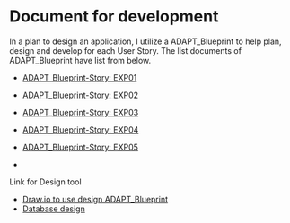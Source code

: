 # Document for development
In a plan to design an application, I utilize a ADAPT_Blueprint to help plan, design and develop for each User Story. The list documents of ADAPT_Blueprint have list from below.
- [ADAPT_Blueprint-Story: EXP01](https://docs.google.com/spreadsheets/d/1lGqWm4vmPQA6RNx4p-ePqvcUsm6bdVc9Jqx57JBaC5E/edit?usp=sharing)
- [ADAPT_Blueprint-Story: EXP02](https://docs.google.com/spreadsheets/d/13kWq4hi7MpGIpn07EG0wXe21NcxQ5QLGPtw86_gAbaU/edit?usp=sharing)
- [ADAPT_Blueprint-Story: EXP03](https://docs.google.com/spreadsheets/d/11KqF4IDHUNbFPJnwv4-whkaP6mCCno2zxoBj7dPEVqs/edit?usp=sharing)
- [ADAPT_Blueprint-Story: EXP04](https://docs.google.com/spreadsheets/d/1YfcHv0pMxYr8OLAZnPo0s0SdFl7A_RITkkI9OmFz9gE/edit?usp=sharing)
- [ADAPT_Blueprint-Story: EXP05](https://docs.google.com/spreadsheets/d/1kIL9EehuXX6O1euEyuTOvfGTi0yMRDwj4HSGhF0pOSk/edit?usp=sharing)

- <br>
Link for Design tool
- [Draw.io to use design ADAPT_Blueprint](https://drive.google.com/file/d/1cUecUDhqWGiZegPbAjinW34yCabCkQ28/view?usp=sharing)
- [Database design](https://drawsql.app/teams/hard-code-dev/diagrams/kbtg-post-test-db)